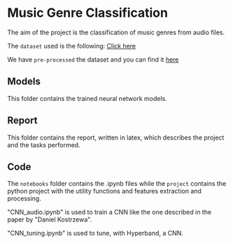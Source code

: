 # Music Genre Classification
The aim of the project is the classification of music genres from audio files.

The `dataset` used is the following: [Click here](https://github.com/mdeff/fma)

We have `pre-processed` the dataset and you can find it [here](https://www.kaggle.com/giuseppemagazz/fma-mel-new)


## Models
This folder contains the trained neural network models.

## Report
This folder contains the report, written in latex, which describes the project and the tasks performed.

## Code
The `notebooks` folder contains the .ipynb files while the `project` contains the python project with the utility functions and features extraction and processing.

"CNN_audio.ipynb" is used to train a CNN like the one described in the paper by "Daniel Kostrzewa".

"CNN_tuning.ipynb" is used to tune, with Hyperband, a CNN.
